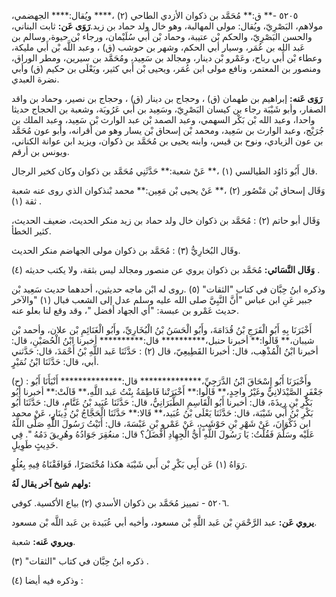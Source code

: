 ٥٢٠٥ -** ق:** مُحَمَّد بن ذكوان الأزدي الطاحي (٢) ،**** ويُقال:**** الجهضمي، مولاهم، البَصْرِيّ، ويُقال: مولى المهالبة، وهو خال ولد حماد بن زيد.**رَوَى عَن:** ثابت البناني، والحسن البَصْرِيّ، والحكم بْن عتيبة، وحماد بْن أَبي سُلَيْمان، ورجاء بْن حيوة، وسالم بن عَبد الله بن عُمَر، وسيار أبي الحكم، وشهر بن حوشب (ق) ، وعبد اللَّه بْن أَبي مليكة، وعطاء بْن أَبي رباح، وعَمْرو بْن دينار، ومجالد بن سَعِيد، ومُحَمَّد بن سيرين، ومطر الوراق، ومنصور بن المعتمر، ونافع مولى ابن عُمَر، ويحيى بْن أَبي كثير، ويَعْلَى بن حكيم (ق) وأبي نضرة العبدي.

**رَوَى عَنه:** إبراهيم بن طهمان (ق) ، وحجاج بن دينار (ق) ، وحجاج بن نصير، وحماد بن واقد الصفار، وأبو شَيْبَة رجاء بن كيسان البَصْرِيّ، وسَعِيد بن أَبي عَرُوبَة، وشعبة بن الحجاج حديثا واحدا، وعبد الله بْن بَكْر السهمي، وعبد الصمد بْن عبد الوارث بْن سَعِيد، وعبد الملك بن جُرَيْج، وعبد الوارث بن سَعِيد، ومحمد بْن إسحاق بْن يسار وهو من أقرانه، وأبو عون مُحَمَّد بن عون الزيادي، ونوح بن قيس، وابنه يحيى بن مُحَمَّد بن ذكوان، ويزيد ابن عوانة الكناني، ويونس بن أرقم.

قال أَبُو دَاوُد الطيالسي (١) ،** عَنْ شعبة:** حَدَّثَنِي مُحَمَّد بن ذكوان وكان كخير الرجال.

وَقَال إسحاق بْن مَنْصُور (٢) ،** عَنْ يحيى بْن مَعِين:** محمد بْنذكوان الذي روى عنه شعبة ثقة (١) .

وَقَال أبو حاتم (٢) : مُحَمَّد بن ذكوان خال ولد حماد بن زيد منكر الحديث، ضعيف الحديث، كثير الخطأ.

وقَال البُخارِيُّ (٣) : مُحَمَّد بن ذكوان مولى الجهاضم منكر الحديث.

**وَقَال النَّسَائي:** مُحَمَّد بن ذكوان يروي عن منصور ومجالد ليس بثقة، ولا يكتب حديثه (٤) .

وذكره ابنُ حِبَّان في كتاب "الثقات" (٥) .روى له ابْن ماجه حديثين، أحدهما حديث سَعِيد بْن جبير عَنِ ابن عباس "أَنَّ النَّبِيَّ صلى الله عليه وسلم عدل إلى الشعب فبال (١) "والآخر حديث عَمْرو بن عبسة: "أي الجهاد أفضل "، وقد وقع لنا بعلو عنه.

أَخْبَرَنَا بِهِ أَبُو الْفَرَجِ بْنُ قُدَامَةَ، وأَبُو الْحَسَنُ بْنُ الْبُخَارِيِّ، وأَبُو الْغَنَائِمِ بْن علان، وأحمد بْن شيبان،** قَالُوا:** أخبرنا حنبل،********** قال:********** أخبرنا ابْنُ الْحُصَيْنِ، قال: أخبرنا ابْنُ الْمُذْهِب، قال: أخبرنا القَطِيعِيّ، قال (٢) : حَدَّثَنَا عَبد اللَّهِ بْنُ أَحْمَدَ، قال: حَدَّثني أبي، قال: حَدَّثَنَا ابْنُ نُمَيْرٍ.

(ح) : وأَخْبَرَنَا أَبُو إِسْحَاقَ ابْنُ الدَّرَجِيِّ،************** قال:************** أَنْبَأَنَا أَبُو جَعْفَرٍ الصَّيْدَلانِيُّ وغَيْرُ واحِدٍ،** قَالُوا:** أَخْبَرَتْنا فَاطِمَةُ بِنْتُ عَبد اللَّهِ،** قَالَتْ:** أخبرنا أَبُو بَكْرِ بْنِ رِيذَةَ، قال: أخبرنا أَبُو الْقَاسِمِ الطَّبَرَانِيُّ، قال: حَدَّثَنَا عُبَيد بْنُ غَنَّامٍ، قال: حَدَّثَنَا أَبُو بَكْرِ بْنُ أَبي شَيْبَة، قال: حَدَّثَنَا يَعْلَى بْنُ عُبَيد،** قَالا:** حَدَّثَنَا الْحَجَّاجُ بْنُ دِينَارٍ، عَنْ محمد ابن ذَكْوَانَ، عَنْ شَهْرِ بْنِ حَوْشَبٍ، عَنْ عَمْرو بْنِ عَبْسَةَ، قال: أَتَيْتُ رَسُولَ اللَّهِ صَلَّى اللَّهُ عَلَيْه وسَلَّمَ فَقُلْتُ: يَا رَسُولَ اللَّهِ أَيُّ الْجِهِادِ أَفْضَلُ؟ قال: منعُقِرَ جَوَادُهُ وهُرِيقَ دَمُهُ ". فِي حَدِيثٍ طَوِيلٍ.

رَوَاهُ (١) عَن أَبِي بَكْرِ بْن أَبي شَيْبَة هكذا مُخْتَصَرًا، فَوَافَقْنَاهُ فِيهِ بِعُلُوٍ.

**ولهم شيخ آخر يقال لَهُ:**

٥٢٠٦ - تمييز مُحَمَّد بن ذكوان الأسدي (٢) بياع الأكسية. كوفي.

**يروي عَن:** عبد الرَّحْمَنِ بْن عَبد اللَّهِ بْن مسعود، وأخيه أبي عُبَيدة بن عَبد اللَّه بْن مسعود.

**ويروي عَنه:** شعبة.

ذكره ابنُ حِبَّان في كتاب "الثقات" (٣) .

وذكره فيه أيضا (٤) :